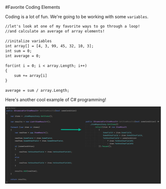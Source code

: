 #Favorite Coding Elements

Coding is a lot of fun. We're going to be working with some `variables`.

    //let's look at one of my favorite ways to go through a loop!
    //and calculate an average of array elements!
    
    //initalize variables
    int array[] = [4, 3, 99, 45, 32, 10, 3];
    int sum = 0;
    int average = 0;
    
    for(int i = 0; i < array.Length; i++)
    {
        sum += array[i]
    }
    
    average = sum / array.Length;
    
    
Here's another cool example of C# programming! 

![consolidation](https://github.com/seanmoserr/midtermProject/blob/main/consolidation.png)



    
    
